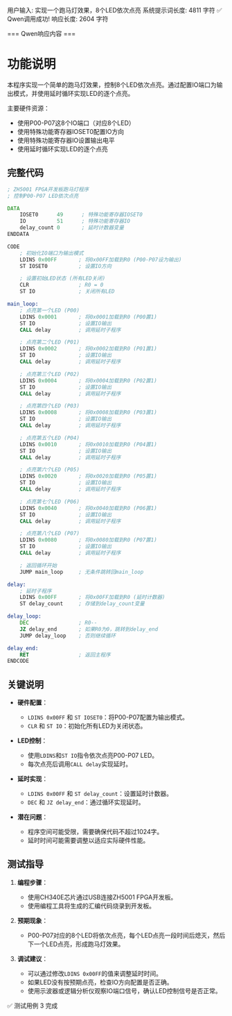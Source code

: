 用户输入: 实现一个跑马灯效果，8个LED依次点亮
系统提示词长度: 4811 字符
✅ Qwen调用成功!
响应长度: 2604 字符

=== Qwen响应内容 ===
# 功能说明

本程序实现一个简单的跑马灯效果，控制8个LED依次点亮。通过配置IO端口为输出模式，并使用延时循环实现LED的逐个点亮。

主要硬件资源：
- 使用P00-P07这8个IO端口（对应8个LED）
- 使用特殊功能寄存器IOSET0配置IO方向
- 使用特殊功能寄存器IO设置输出电平
- 使用延时循环实现LED的逐个点亮

## 完整代码

```asm
; ZH5001 FPGA开发板跑马灯程序
; 控制P00-P07 LED依次点亮

DATA
    IOSET0      49      ; 特殊功能寄存器IOSET0
    IO          51      ; 特殊功能寄存器IO
    delay_count 0       ; 延时计数器变量
ENDDATA

CODE
    ; 初始化IO端口为输出模式
    LDINS 0x00FF       ; 将0x00FF加载到R0 (P00-P07设为输出)
    ST IOSET0          ; 设置IO方向

    ; 设置初始LED状态 (所有LED关闭)
    CLR                ; R0 = 0
    ST IO              ; 关闭所有LED

main_loop:
    ; 点亮第一个LED (P00)
    LDINS 0x0001       ; 将0x0001加载到R0 (P00置1)
    ST IO              ; 设置IO输出
    CALL delay         ; 调用延时子程序

    ; 点亮第二个LED (P01)
    LDINS 0x0002       ; 将0x0002加载到R0 (P01置1)
    ST IO              ; 设置IO输出
    CALL delay         ; 调用延时子程序

    ; 点亮第三个LED (P02)
    LDINS 0x0004       ; 将0x0004加载到R0 (P02置1)
    ST IO              ; 设置IO输出
    CALL delay         ; 调用延时子程序

    ; 点亮第四个LED (P03)
    LDINS 0x0008       ; 将0x0008加载到R0 (P03置1)
    ST IO              ; 设置IO输出
    CALL delay         ; 调用延时子程序

    ; 点亮第五个LED (P04)
    LDINS 0x0010       ; 将0x0010加载到R0 (P04置1)
    ST IO              ; 设置IO输出
    CALL delay         ; 调用延时子程序

    ; 点亮第六个LED (P05)
    LDINS 0x0020       ; 将0x0020加载到R0 (P05置1)
    ST IO              ; 设置IO输出
    CALL delay         ; 调用延时子程序

    ; 点亮第七个LED (P06)
    LDINS 0x0040       ; 将0x0040加载到R0 (P06置1)
    ST IO              ; 设置IO输出
    CALL delay         ; 调用延时子程序

    ; 点亮第八个LED (P07)
    LDINS 0x0080       ; 将0x0080加载到R0 (P07置1)
    ST IO              ; 设置IO输出
    CALL delay         ; 调用延时子程序

    ; 返回循环开始
    JUMP main_loop     ; 无条件跳转回main_loop

delay:
    ; 延时子程序
    LDINS 0x00FF       ; 将0x00FF加载到R0 (延时计数器)
    ST delay_count     ; 存储到delay_count变量

delay_loop:
    DEC                ; R0--
    JZ delay_end       ; 如果R0为0，跳转到delay_end
    JUMP delay_loop    ; 否则继续循环

delay_end:
    RET                ; 返回主程序
ENDCODE
```

## 关键说明

- **硬件配置**：
  - `LDINS 0x00FF` 和 `ST IOSET0`：将P00-P07配置为输出模式。
  - `CLR` 和 `ST IO`：初始化所有LED为关闭状态。

- **LED控制**：
  - 使用`LDINS`和`ST IO`指令依次点亮P00-P07 LED。
  - 每次点亮后调用`CALL delay`实现延时。

- **延时实现**：
  - `LDINS 0x00FF` 和 `ST delay_count`：设置延时计数器。
  - `DEC` 和 `JZ delay_end`：通过循环实现延时。

- **潜在问题**：
  - 程序空间可能受限，需要确保代码不超过1024字。
  - 延时时间可能需要调整以适应实际硬件性能。

## 测试指导

1. **编程步骤**：
   - 使用CH340E芯片通过USB连接ZH5001 FPGA开发板。
   - 使用编程工具将生成的汇编代码烧录到开发板。

2. **预期现象**：
   - P00-P07对应的8个LED将依次点亮，每个LED点亮一段时间后熄灭，然后下一个LED点亮，形成跑马灯效果。

3. **调试建议**：
   - 可以通过修改`LDINS 0x00FF`的值来调整延时时间。
   - 如果LED没有按预期点亮，检查IO方向配置是否正确。
   - 使用示波器或逻辑分析仪观察IO端口信号，确认LED控制信号是否正常。

✅ 测试用例 3 完成